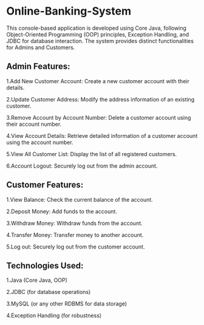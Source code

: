 # Online-Banking-System
This console-based application is developed using Core Java, following Object-Oriented Programming (OOP) principles, Exception Handling, and JDBC for database interaction. The system provides distinct functionalities for Admins and Customers.

## Admin Features:
1.Add New Customer Account: Create a new customer account with their details.

2.Update Customer Address: Modify the address information of an existing customer.

3.Remove Account by Account Number: Delete a customer account using their account number.

4.View Account Details: Retrieve detailed information of a customer account using the account number.

5.View All Customer List: Display the list of all registered customers.

6.Account Logout: Securely log out from the admin account.

## Customer Features:
1.View Balance: Check the current balance of the account.

2.Deposit Money: Add funds to the account.

3.Withdraw Money: Withdraw funds from the account.

4.Transfer Money: Transfer money to another account.

5.Log out: Securely log out from the customer account.

## Technologies Used:
1.Java (Core Java, OOP)

2.JDBC (for database operations)

3.MySQL (or any other RDBMS for data storage)

4.Exception Handling (for robustness)
